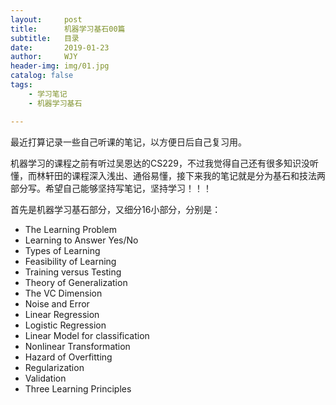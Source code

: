 ```yaml
---
layout:     post
title:      机器学习基石00篇
subtitle:   目录
date:       2019-01-23
author:     WJY
header-img: img/01.jpg
catalog: false
tags:
    - 学习笔记
    - 机器学习基石

---
```

最近打算记录一些自己听课的笔记，以方便日后自己复习用。

机器学习的课程之前有听过吴恩达的CS229，不过我觉得自己还有很多知识没听懂，而林轩田的课程深入浅出、通俗易懂，接下来我的笔记就是分为基石和技法两部分写。希望自己能够坚持写笔记，坚持学习！！！

首先是机器学习基石部分，又细分16小部分，分别是：

- The Learning Problem
- Learning to Answer Yes/No
- Types of Learning
- Feasibility of Learning
- Training versus Testing
- Theory of Generalization
- The VC Dimension
- Noise and Error
- Linear Regression
- Logistic Regression
- Linear Model for classification
- Nonlinear Transformation
- Hazard of Overfitting
- Regularization
- Validation
- Three Learning Principles





